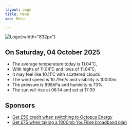 ```yaml
---
layout: page
title: Menu
seo: Menu

---
```


![Logo](/images/logo.jpg){:width="832px"}

<!-- weather_marker starts -->
## On Saturday, 04 October 2025

- The average temperature today is 11.04˚C,
- With highs of 11.04˚C and lows of 11.04˚C,
- It may feel like 10.11˚C with scattered clouds
- The wind speed is 10.79m/s and visibility is 10000m
- The pressure is 998hPa and humidity is 73%
- The sun will rise at 06:14 and set at 17:39

<!-- weather_marker ends -->

## Sponsors

- [Get £50 credit when switching to Octopus Energy](https://bit.ly/3oD1nnS)
- [Get £75 when taking a 1000mb YouFibre broadband plan](https://aklam.io/91zWhU?)
